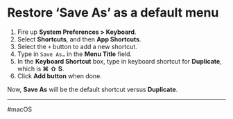 # Restore ‘Save As’ as a default menu

1. Fire up **System Preferences > Keyboard**.
2. Select **Shortcuts**, and then **App Shortcuts**.
3. Select the `+` button to add a new shortcut.
4. Type in `Save As…` in the **Menu Title** field.
5. In the **Keyboard Shortcut** box, type in keyboard shortcut for **Duplicate**, which is **⌘ ⇧ S**.
6. Click **Add button** when done.

Now, **Save As** will be the default shortcut versus **Duplicate**.

---

#macOS